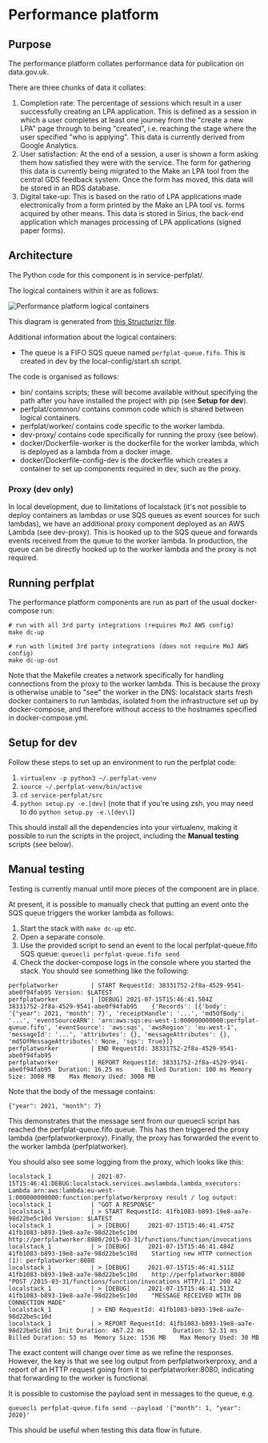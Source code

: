 # Performance platform

## Purpose

The performance platform collates performance
data for publication on data.gov.uk.

There are three chunks of data it collates:

1. Completion rate: The percentage of sessions which result in
a user successfully creating an LPA application. This is defined as
a session in which a user completes at least one journey from
the "create a new LPA" page through to being "created", i.e.
reaching the stage where the user specified "who is applying".
This data is currently derived from Google Analytics.
2. User satisfaction: At the end of a session, a user is shown
a form asking them how satisfied they were with the service.
The form for gathering this data is currently being
migrated to the Make an LPA tool from the central GDS feedback
system. Once the form has moved, this data will be stored in an
RDS database.
3. Digital take-up: This is based on the ratio of LPA applications
made electronically from a form printed by the Make an LPA tool
vs. forms acquired by other means. This data is stored in Sirius,
the back-end application which manages processing of LPA
applications (signed paper forms).

## Architecture

The Python code for this component is in service-perfplat/.

The logical containers within it are as follows:

![Performance platform logical containers](../images/perfplat_logical_containers.png)

This diagram is generated from [this Structurizr file](perfplat_v3_embedded.structurizr).

Additional information about the logical containers:

* The queue is a FIFO SQS queue named `perfplat-queue.fifo`. This is
created in dev by the local-config/start.sh script.

The code is organised as follows:

* bin/ contains scripts; these will become available without specifying
the path after you have installed the project with pip (see **Setup for dev**).
* perfplat/common/ contains common code which is shared between logical
containers.
* perfplat/worker/ contains code specific to the worker lambda.
* dev-proxy/ contains code specifically for running the proxy (see below).
* docker/Dockerfile-worker is the dockerfile for the worker lambda, which is
deployed as a lambda from a docker image.
* docker/Dockerfile-config-dev is the dockerfile which creates a container to
set up components required in dev, such as the proxy.

### Proxy (dev only)

In local development, due to limitations of localstack (it's not possible
to deploy containers as lambdas or use SQS queues as event sources for
such lambdas), we have an additional proxy component deployed as an
AWS Lambda (see dev-proxy). This is hooked up to the SQS queue and forwards
events received from the queue to the worker lambda. In production, the
queue can be directly hooked up to the worker lambda and the proxy is not
required.

## Running perfplat

The performance platform components are run as part of the usual
docker-compose run:

```
# run with all 3rd party integrations (requires MoJ AWS config)
make dc-up

# run with limited 3rd party integrations (does not require MoJ AWS config)
make dc-up-out
```

Note that the Makefile creates a network specifically for handling
connections from the proxy to the worker lambda. This is because
the proxy is otherwise unable to "see" the worker in the DNS:
localstack starts fresh docker containers to run lambdas, isolated
from the infrastructure set up by docker-compose, and therefore
without access to the hostnames specified in docker-compose.yml.

## Setup for dev

Follow these steps to set up an environment to run the perfplat code:

1. `virtualenv -p python3 ~/.perfplat-venv`
2. `source ~/.perfplat-venv/bin/active`
3. `cd service-perfplat/src`
4. `python setup.py -e.[dev]` (note that if you're using zsh, you may need
to do `python setup.py -e.\[dev\]`)

This should install all the dependencies into your virtualenv, making
it possible to run the scripts in the project, including the **Manual testing**
scripts (see below).

## Manual testing

Testing is currently manual until more pieces of the component are in
place.

At present, it is possible to manually check that putting an event onto
the SQS queue triggers the worker lambda as follows:

1. Start the stack with `make dc-up` etc.
2. Open a separate console.
3. Use the provided script to send an event to the local
perfplat-queue.fifo SQS queue: `queuecli perfplat-queue.fifo send`
4. Check the docker-compose logs in the console where you started the
stack. You should see something like the following:

```
perfplatworker         | START RequestId: 38331752-2f8a-4529-9541-abe0f94fab95 Version: $LATEST
perfplatworker         | [DEBUG] 2021-07-15T15:46:41.504Z        38331752-2f8a-4529-9541-abe0f94fab95    {'Records': [{'body': '{"year": 2021, "month": 7}', 'receiptHandle': '...', 'md5OfBody': '...', 'eventSourceARN': 'arn:aws:sqs:eu-west-1:000000000000:perfplat-queue.fifo', 'eventSource': 'aws:sqs', 'awsRegion': 'eu-west-1', 'messageId': '...', 'attributes': {}, 'messageAttributes': {}, 'md5OfMessageAttributes': None, 'sqs': True}]}
perfplatworker         | END RequestId: 38331752-2f8a-4529-9541-abe0f94fab95
perfplatworker         | REPORT RequestId: 38331752-2f8a-4529-9541-abe0f94fab95  Duration: 16.25 ms      Billed Duration: 100 ms Memory Size: 3008 MB    Max Memory Used: 3008 MB
```

Note that the body of the message contains:

```
{"year": 2021, "month": 7}
```

This demonstrates that the message sent from our queuecli script
has reached the perfplat-queue.fifo queue. This has then triggered
the proxy lambda (perfplatworkerproxy). Finally, the proxy has
forwarded the event to the worker lambda (perfplatworker).

You should also see some logging from the proxy, which looks like this:

```
localstack_1           | 2021-07-15T15:46:41:DEBUG:localstack.services.awslambda.lambda_executors: Lambda arn:aws:lambda:eu-west-1:000000000000:function:perfplatworkerproxy result / log output:
localstack_1           | "GOT A RESPONSE"
localstack_1           | > START RequestId: 41fb1083-b893-19e8-aa7e-98d22be5c10d Version: $LATEST
localstack_1           | > [DEBUG]     2021-07-15T15:46:41.475Z        41fb1083-b893-19e8-aa7e-98d22be5c10d    http://perfplatworker:8080/2015-03-31/functions/function/invocations
localstack_1           | > [DEBUG]     2021-07-15T15:46:41.484Z        41fb1083-b893-19e8-aa7e-98d22be5c10d    Starting new HTTP connection (1): perfplatworker:8080
localstack_1           | > [DEBUG]     2021-07-15T15:46:41.511Z        41fb1083-b893-19e8-aa7e-98d22be5c10d    http://perfplatworker:8080 "POST /2015-03-31/functions/function/invocations HTTP/1.1" 200 42
localstack_1           | > [DEBUG]     2021-07-15T15:46:41.513Z        41fb1083-b893-19e8-aa7e-98d22be5c10d    "MESSAGE RECEIVED WITH DB CONNECTION MADE"
localstack_1           | > END RequestId: 41fb1083-b893-19e8-aa7e-98d22be5c10d
localstack_1           | > REPORT RequestId: 41fb1083-b893-19e8-aa7e-98d22be5c10d  Init Duration: 467.22 ms        Duration: 52.31 ms      Billed Duration: 53 ms  Memory Size: 1536 MB    Max Memory Used: 30 MB
```

The exact content will change over time as we refine the responses.
However, the key is that we see log output from perfplatworkerproxy,
and a report of an HTTP request going from it to perfplatworker:8080,
indicating that forwarding to the worker is functional.

It is possible to customise the payload sent in messages to the
queue, e.g.

```
queuecli perfplat-queue.fifo send --payload '{"month": 1, "year": 2020}'
```

This should be useful when testing this data flow in future.